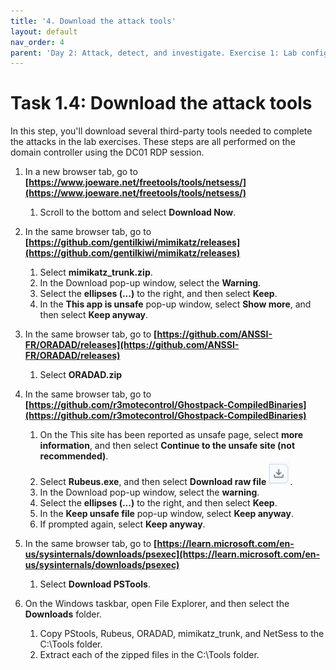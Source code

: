 ```yaml
---
title: '4. Download the attack tools'
layout: default
nav_order: 4
parent: 'Day 2: Attack, detect, and investigate. Exercise 1: Lab configuration'
---
```


# Task 1.4: Download the attack tools

In this step, you'll download several third-party tools needed to complete the attacks in the lab exercises. These steps are all performed on the domain controller using the DC01 RDP session.

1. In a new browser tab, go to **[https://www.joeware.net/freetools/tools/netsess/](https://www.joeware.net/freetools/tools/netsess/)**

    1. Scroll to the bottom and select **Download Now**.

1. In the same browser tab, go to **[https://github.com/gentilkiwi/mimikatz/releases](https://github.com/gentilkiwi/mimikatz/releases)**

    1. Select **mimikatz_trunk.zip**.
    1. In the Download pop-up window, select the **Warning**.
    1. Select the **ellipses (...)** to the right, and then select **Keep**.
    1. In the **This app is unsafe** pop-up window, select **Show more**, and then select **Keep anyway**.

1. In the same browser tab, go to **[https://github.com/ANSSI-FR/ORADAD/releases](https://github.com/ANSSI-FR/ORADAD/releases)**

    1. Select **ORADAD.zip**

1. In the same browser tab, go to **[https://github.com/r3motecontrol/Ghostpack-CompiledBinaries](https://github.com/r3motecontrol/Ghostpack-CompiledBinaries)**

    1. On the This site has been reported as unsafe page, select **more information**, and then select **Continue to the unsafe site (not recommended)**.
    1. Select **Rubeus.exe**, and then select **Download raw file** ![DL.JPG](../media/DL.JPG).
    1. In the Download pop-up window, select the **warning**.
    1. Select the **ellipses (...)** to the right, and then select **Keep**.
    1. In the **Keep unsafe file** pop-up window, select **Keep anyway**.
    1. If prompted again, select **Keep anyway**.

1. In the same browser tab, go to **[https://learn.microsoft.com/en-us/sysinternals/downloads/psexec](https://learn.microsoft.com/en-us/sysinternals/downloads/psexec)**
    1. Select **Download PSTools**.

1. On the Windows taskbar, open File Explorer, and then select the **Downloads** folder.

    1. Copy PStools, Rubeus, ORADAD, mimikatz_trunk, and NetSess to the C:\Tools folder. 
    1. Extract each of the zipped files in the C:\Tools folder.
